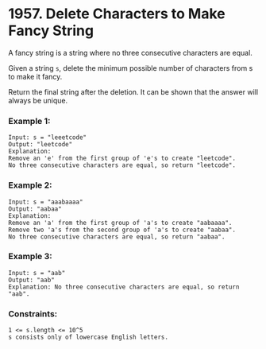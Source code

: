 # 1957. Delete Characters to Make Fancy String

A fancy string is a string where no three consecutive characters are equal.

Given a string `s`, delete the minimum possible number of characters from s to make it fancy.

Return the final string after the deletion. It can be shown that the answer will always be unique.

 

### Example 1:
```
Input: s = "leeetcode"
Output: "leetcode"
Explanation:
Remove an 'e' from the first group of 'e's to create "leetcode".
No three consecutive characters are equal, so return "leetcode".
```

### Example 2:
```
Input: s = "aaabaaaa"
Output: "aabaa"
Explanation:
Remove an 'a' from the first group of 'a's to create "aabaaaa".
Remove two 'a's from the second group of 'a's to create "aabaa".
No three consecutive characters are equal, so return "aabaa".
```

### Example 3:
```
Input: s = "aab"
Output: "aab"
Explanation: No three consecutive characters are equal, so return "aab".
```

### Constraints:
```
1 <= s.length <= 10^5
s consists only of lowercase English letters.
```

